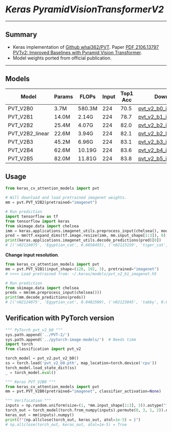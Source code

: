 # ___Keras PyramidVisionTransformerV2___
***

## Summary
  - Keras implementation of [Github whai362/PVT](https://github.com/whai362/PVT/tree/v2/classification). Paper [PDF 2106.13797 PVTv2: Improved Baselines with Pyramid Vision Transformer](https://arxiv.org/pdf/2106.13797.pdf).
  - Model weights ported from official publication.
***

## Models
  | Model           | Params | FLOPs  | Input | Top1 Acc | Download |
  | --------------- | ------ | ------ | ----- | -------- | -------- |
  | PVT_V2B0        | 3.7M   | 580.3M | 224   | 70.5     | [pvt_v2_b0_imagenet.h5](https://github.com/leondgarse/keras_cv_attention_models/releases/download/pvt/pvt_v2_b0_imagenet.h5) |
  | PVT_V2B1        | 14.0M  | 2.14G  | 224   | 78.7     | [pvt_v2_b1_imagenet.h5](https://github.com/leondgarse/keras_cv_attention_models/releases/download/pvt/pvt_v2_b1_imagenet.h5) |
  | PVT_V2B2        | 25.4M  | 4.07G  | 224   | 82.0     | [pvt_v2_b2_imagenet.h5](https://github.com/leondgarse/keras_cv_attention_models/releases/download/pvt/pvt_v2_b2_imagenet.h5) |
  | PVT_V2B2_linear | 22.6M  | 3.94G  | 224   | 82.1     | [pvt_v2_b2_linear.h5](https://github.com/leondgarse/keras_cv_attention_models/releases/download/pvt/pvt_v2_b2_linear_imagenet.h5) |
  | PVT_V2B3        | 45.2M  | 6.96G  | 224   | 83.1     | [pvt_v2_b3_imagenet.h5](https://github.com/leondgarse/keras_cv_attention_models/releases/download/pvt/pvt_v2_b3_imagenet.h5) |
  | PVT_V2B4        | 62.6M  | 10.19G | 224   | 83.6     | [pvt_v2_b4_imagenet.h5](https://github.com/leondgarse/keras_cv_attention_models/releases/download/pvt/pvt_v2_b4_imagenet.h5) |
  | PVT_V2B5        | 82.0M  | 11.81G | 224   | 83.8     | [pvt_v2_b5_imagenet.h5](https://github.com/leondgarse/keras_cv_attention_models/releases/download/pvt/pvt_v2_b5_imagenet.h5) |
## Usage
  ```py
  from keras_cv_attention_models import pvt

  # Will download and load pretrained imagenet weights.
  mm = pvt.PVT_V2B2(pretrained="imagenet")

  # Run prediction
  import tensorflow as tf
  from tensorflow import keras
  from skimage.data import chelsea
  imm = keras.applications.imagenet_utils.preprocess_input(chelsea(), mode='torch') # Chelsea the cat
  pred = mm(tf.expand_dims(tf.image.resize(imm, mm.input_shape[1:3]), 0)).numpy()
  print(keras.applications.imagenet_utils.decode_predictions(pred)[0])
  # [('n02124075', 'Egyptian_cat', 0.6658455), ('n02123159', 'tiger_cat', 0.08825972), ...]
  ```
  **Change input resolution**.
  ```py
  from keras_cv_attention_models import pvt
  mm = pvt.PVT_V2B1(input_shape=(128, 192, 3), pretrained="imagenet")
  # >>>> Load pretrained from: ~/.keras/models/pvt_v2_b1_imagenet.h5

  # Run prediction
  from skimage.data import chelsea
  preds = mm(mm.preprocess_input(chelsea()))
  print(mm.decode_predictions(preds))
  # [('n02124075', 'Egyptian_cat', 0.8482509), ('n02123045', 'tabby', 0.07139703), ...]
  ```
## Verification with PyTorch version
  ```py
  """ PyTorch pvt_v2_b0 """
  sys.path.append('../PVT-2/')
  sys.path.append('../pytorch-image-models/')  # Needs timm
  import torch
  from classification import pvt_v2

  torch_model = pvt_v2.pvt_v2_b0()
  ss = torch.load('pvt_v2_b0.pth', map_location=torch.device('cpu'))
  torch_model.load_state_dict(ss)
  _ = torch_model.eval()

  """ Keras PVT_V2B0 """
  from keras_cv_attention_models import pvt
  mm = pvt.PVT_V2B0(pretrained="imagenet", classifier_activation=None)

  """ Verification """
  inputs = np.random.uniform(size=(1, *mm.input_shape[1:3], 3)).astype("float32")
  torch_out = torch_model(torch.from_numpy(inputs).permute(0, 3, 1, 2)).detach().numpy()
  keras_out = mm(inputs).numpy()
  print(f"{np.allclose(torch_out, keras_out, atol=1e-5) = }")
  # np.allclose(torch_out, keras_out, atol=1e-5) = True
  ```
